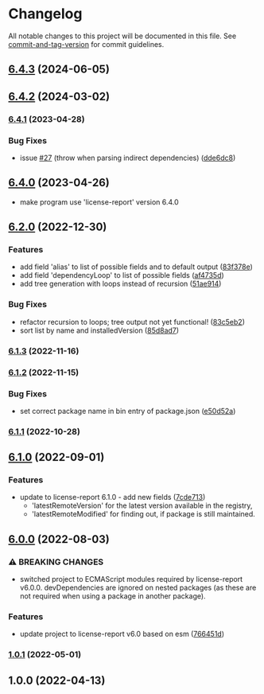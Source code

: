 # Changelog

All notable changes to this project will be documented in this file. See [commit-and-tag-version](https://github.com/absolute-version/commit-and-tag-version) for commit guidelines.

## [6.4.3](https://github.com/bepo65/license-report-recursive/compare/v6.4.2...v6.4.3) (2024-06-05)

## [6.4.2](https://github.com/bepo65/license-report-recursive/compare/v6.4.1...v6.4.2) (2024-03-02)

### [6.4.1](https://github.com/bepo65/license-report-recursive/compare/v6.4.0...v6.4.1) (2023-04-28)


### Bug Fixes

* issue [#27](https://github.com/bepo65/license-report-recursive/issues/27) (throw when parsing indirect dependencies) ([dde6dc8](https://github.com/bepo65/license-report-recursive/commit/dde6dc8ae9bcb6fad49b9665f6abe3954b335e9c))

## [6.4.0](https://github.com/bepo65/license-report-recursive/compare/v6.2.0...v6.4.0) (2023-04-26)

* make program use 'license-report' version 6.4.0

## [6.2.0](https://github.com/bepo65/license-report-recursive/compare/v6.1.3...v6.2.0) (2022-12-30)


### Features

* add field 'alias' to list of possible fields and to default output ([83f378e](https://github.com/bepo65/license-report-recursive/commit/83f378e9bbf3a9f4fa9b6cc1c160f9220295184c))
* add field 'dependencyLoop' to list of possible fields ([af4735d](https://github.com/bepo65/license-report-recursive/commit/af4735db291ea88b3eec4f29676ce07d063e4ccf))
* add tree generation with loops instead of recursion ([51ae914](https://github.com/bepo65/license-report-recursive/commit/51ae91431acf98fffd3ecc4d617a90248ff7e2f4))


### Bug Fixes

* refactor recursion to loops; tree output not yet functional! ([83c5eb2](https://github.com/bepo65/license-report-recursive/commit/83c5eb23ac9f6f556807fd73b690942c2b70908b))
* sort list by name and installedVersion ([85d8ad7](https://github.com/bepo65/license-report-recursive/commit/85d8ad7c8745e91c9897380feab67c33f1bd93c9))

### [6.1.3](https://github.com/bepo65/license-report-recursive/compare/v6.1.2...v6.1.3) (2022-11-16)

### [6.1.2](https://github.com/bepo65/license-report-recursive/compare/v6.1.1...v6.1.2) (2022-11-15)


### Bug Fixes

* set correct package name in bin entry of package.json ([e50d52a](https://github.com/bepo65/license-report-recursive/commit/e50d52aa8833c7a92dfc823e24dd8bd7bd4f9aaf))

### [6.1.1](https://github.com/bepo65/license-report-recursive/compare/v6.1.0...v6.1.1) (2022-10-28)

## [6.1.0](https://github.com/bepo65/license-report-recursive/compare/v6.0.0...v6.1.0) (2022-09-01)


### Features

* update to license-report 6.1.0 - add new fields ([7cde713](https://github.com/bepo65/license-report-recursive/commit/7cde71322b2942c53283e5d8b0cbe76789178244))
  + 'latestRemoteVersion' for the latest version available in the registry,
  + 'latestRemoteModified' for finding out, if package is still maintained.

## [6.0.0](https://github.com/bepo65/license-report-recursive/compare/v1.0.1...v6.0.0) (2022-08-03)


### ⚠ BREAKING CHANGES

* switched project to ECMAScript modules
required by license-report v6.0.0.
devDependencies are ignored on nested packages (as these are not
required when using a package in another package).

### Features

* update project to license-report v6.0 based on esm ([766451d](https://github.com/bepo65/license-report-recursive/commit/766451df50814fe48a40ff0db2a5da70b90721de))

### [1.0.1](https://github.com/bepo65/license-report-recursive/compare/v1.0.0...v1.0.1) (2022-05-01)

## 1.0.0 (2022-04-13)
